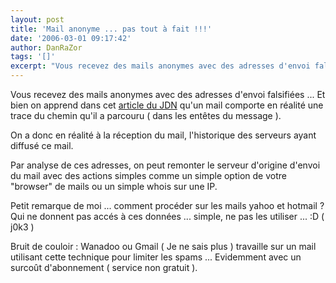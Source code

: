 ```yaml
---
layout: post
title: 'Mail anonyme ... pas tout à fait !!!'
date: '2006-03-01 09:17:42'
author: DanRaZor
tags: '[]'
excerpt: "Vous recevez des mails anonymes avec des adresses d'envoi falsifiées ...     \nEt bien on apprend dans cet [article du JDN](http://developpeur.journaldunet.com/tutoriel/theo/060224-tracer-serveur-mail.shtml) qu'un mail comporte en réalité une trace du chemin qu'il a parcouru ( dans les entêtes du message ).  \n  \nOn a donc en réalité à la      …"
---
```


Vous recevez des mails anonymes avec des adresses d'envoi falsifiées ...
Et bien on apprend dans cet [article du JDN](http://developpeur.journaldunet.com/tutoriel/theo/060224-tracer-serveur-mail.shtml) qu'un mail comporte en réalité une trace du chemin qu'il a parcouru ( dans les entêtes du message ).

On a donc en réalité à la réception du mail, l'historique des serveurs ayant diffusé ce mail.

Par analyse de ces adresses, on peut remonter le serveur d'origine d'envoi du mail avec des actions simples comme un simple option de votre &quot;browser&quot; de mails ou un simple whois sur une IP.

Petit remarque de moi ... comment procéder sur les mails yahoo et hotmail ? Qui ne donnent pas accés à ces données ... simple, ne pas les utiliser ...  :D ( j0k3 )

Bruit de couloir : Wanadoo ou Gmail ( Je ne sais plus ) travaille sur un mail utilisant cette technique pour limiter les spams ...   Evidemment avec un surcoût d'abonnement ( service non gratuit ).
